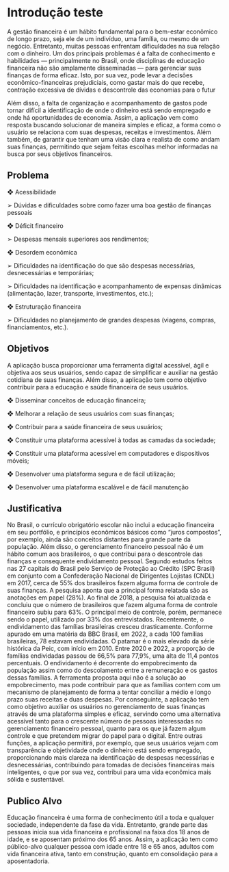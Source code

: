 # Introdução teste
A gestão financeira é um hábito fundamental para o bem-estar econômico de longo prazo, seja ele de um indivíduo, uma família, ou mesmo de um negócio. Entretanto, muitas pessoas enfrentam dificuldades na sua relação com o dinheiro. Um dos principais problemas é a falta de conhecimento e habilidades — principalmente no Brasil, onde disciplinas de educação financeira não são amplamente disseminadas — para gerenciar suas finanças de forma eficaz. Isto, por sua vez, pode levar a decisões econômico-financeiras prejudiciais, como gastar mais do que recebe, contração excessiva de dívidas e descontrole das economias para o futur

Além disso, a falta de organização e acompanhamento de gastos pode tornar difícil a identificação de onde o dinheiro está sendo empregado e onde há oportunidades de economia.
Assim, a aplicação vem como resposta buscando solucionar de maneira simples e eficaz, a forma como o usuário se relaciona com suas despesas, receitas e investimentos. Além também, de garantir que tenham uma visão clara e realista de como andam suas finanças, permitindo que sejam feitas escolhas melhor informadas na busca por seus objetivos financeiros.

## Problema

❖	Acessibilidade

  ➢	  Dúvidas e dificuldades sobre como fazer uma boa gestão de finanças pessoais

❖	Déficit financeiro

  ➢	  Despesas mensais superiores aos rendimentos;

❖	Desordem econômica

  ➢	  Dificuldades na identificação do que são despesas necessárias, desnecessárias e temporárias;

  ➢	  Dificuldades na identificação e acompanhamento de expensas dinâmicas (alimentação, lazer, transporte, investimentos, etc.);

❖	Estruturação financeira

  ➢	  Dificuldades no planejamento de grandes despesas (viagens, compras, financiamentos, etc.).

## Objetivos
A aplicação busca proporcionar uma ferramenta digital acessível, ágil e objetiva aos seus usuários, sendo capaz de simplificar e auxiliar na gestão cotidiana de suas finanças. Além disso, a aplicação tem como objetivo contribuir para a educação e saúde financeira de seus usuários.

❖	Disseminar conceitos de educação financeira;

❖	Melhorar a relação de seus usuários com suas finanças;

❖	Contribuir para a saúde financeira de seus usuários;

❖	Constituir uma plataforma acessível à todas as camadas da sociedade;

❖	Constituir uma plataforma acessível em computadores e dispositivos móveis;

❖	Desenvolver uma plataforma segura e de fácil utilização;

❖	Desenvolver uma plataforma escalável e de fácil manutenção

## Justificativa
No Brasil, o currículo obrigatório escolar não inclui a educação financeira em seu portfólio, e princípios econômicos básicos como “juros compostos”, por exemplo, ainda são conceitos distantes para grande parte da população. Além disso, o gerenciamento financeiro pessoal não é um hábito comum aos brasileiros, o que contribui para o descontrole das finanças e consequente endividamento pessoal.
	Segundo estudos feitos nas 27 capitais do Brasil pelo Serviço de Proteção ao Crédito (SPC Brasil) em conjunto com a Confederação Nacional de Dirigentes Lojistas (CNDL) em 2017, cerca de 55% dos brasileiros fazem alguma forma de controle de suas finanças. A pesquisa aponta que a principal forma relatada são as anotações em papel (28%). 
Ao final de 2018, a pesquisa foi atualizada e concluiu que o número de brasileiros que fazem alguma forma de controle financeiro subiu para 63%. O principal meio de controle, porém, permanece sendo o papel, utilizado por 33% dos entrevistados.
Recentemente, o endividamento das famílias brasileiras cresceu drasticamente. Conforme apurado em uma matéria da BBC Brasil, em 2022, a cada 100 famílias brasileiras, 78 estavam endividadas. O patamar é o mais elevado da série histórica da Peic, com início em 2010. Entre 2020 e 2022, a proporção de famílias endividadas passou de 66,5% para 77,9%, uma alta de 11,4 pontos percentuais.
O endividamento é decorrente do empobrecimento da população assim como do descolamento entre a remuneração e os gastos dessas famílias. A ferramenta proposta aqui não é a solução ao empobrecimento, mas pode contribuir para que as famílias contem com um mecanismo de planejamento de forma a tentar conciliar a médio e longo prazo suas receitas e duas despesas.
	Por conseguinte, a aplicação tem como objetivo auxiliar os usuários no gerenciamento de suas finanças através de uma plataforma simples e eficaz, servindo como uma alternativa acessível tanto para o crescente número de pessoas interessadas no gerenciamento financeiro pessoal, quanto para os que já fazem algum controle e que pretendem migrar do papel para o digital.
Entre outras funções, a aplicação permitirá, por exemplo, que seus usuários vejam com transparência e objetividade onde o dinheiro está sendo empregado, proporcionando mais clareza na identificação de despesas necessárias e desnecessárias, contribuindo para tomadas de decisões financeiras mais inteligentes, o que por sua vez, contribui para uma vida econômica mais sólida e sustentável.


## Publico Alvo

 Educação financeira é uma forma de conhecimento útil a toda e qualquer sociedade, independente da fase da vida. Entretanto, grande parte das pessoas inicia sua vida financeira e profissional na faixa dos 18 anos de idade, e se aposentam próximo dos 65 anos. Assim, a aplicação tem como público-alvo qualquer pessoa com idade entre 18 e 65 anos, adultos com vida financeira ativa, tanto em construção, quanto em consolidação para a aposentadoria.



